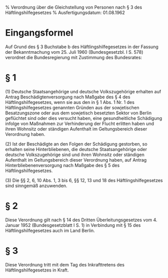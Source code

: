 % Verordnung über die Gleichstellung von Personen nach § 3 des Häftlingshilfegesetzes
% Ausfertigungsdatum: 01.08.1962
 
# Eingangsformel

Auf Grund des § 3 Buchstabe b des Häftlingshilfegesetzes in der Fassung der Bekanntmachung vom 25. Juli 1960 (Bundesgesetzbl. I S. 578) verordnet die Bundesregierung mit Zustimmung des Bundesrates:

# § 1

(1) Deutsche Staatsangehörige und deutsche Volkszugehörige erhalten auf Antrag Beschädigtenversorgung nach Maßgabe des § 4 des Häftlingshilfegesetzes, wenn sie aus den in § 1 Abs. 1 Nr. 1 des Häftlingshilfegesetzes genannten Gründen aus der sowjetischen Besatzungszone oder aus dem sowjetisch besetzten Sektor von Berlin geflüchtet sind oder dies versucht haben, eine gesundheitliche Schädigung infolge von Maßnahmen zur Verhinderung der Flucht erlitten haben und ihren Wohnsitz oder ständigen Aufenthalt im Geltungsbereich dieser Verordnung haben.

(2) Ist der Beschädigte an den Folgen der Schädigung gestorben, so erhalten seine Hinterbliebenen, die deutsche Staatsangehörige oder deutsche Volkszugehörige sind und ihren Wohnsitz oder ständigen Aufenthalt im Geltungsbereich dieser Verordnung haben, auf Antrag Hinterbliebenenversorgung nach Maßgabe des § 5 des Häftlingshilfegesetzes.

(3) Die §§ 2, 6, 10 Abs. 1, 3 bis 6, §§ 12, 13 und 18 des Häftlingshilfegesetzes sind sinngemäß anzuwenden.

# § 2

Diese Verordnung gilt nach § 14 des Dritten Überleitungsgesetzes vom 4. Januar 1952 (Bundesgesetzblatt I S. 1) in Verbindung mit § 15 des Häftlingshilfegesetzes auch im Land Berlin.

# § 3

Diese Verordnung tritt mit dem Tag des Inkrafttretens des Häftlingshilfegesetzes in Kraft.
